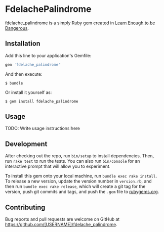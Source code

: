 # FdelachePalindrome

fdelache_palindrome is a simply Ruby gem created in [Learn Enough to be Dangerous](https://www.learnenough.com/ruby-tutorial/).

## Installation

Add this line to your application's Gemfile:

```ruby
gem 'fdelache_palindrome'
```

And then execute:

    $ bundle

Or install it yourself as:

    $ gem install fdelache_palindrome

## Usage

TODO: Write usage instructions here

## Development

After checking out the repo, run `bin/setup` to install dependencies. Then, run `rake test` to run the tests. You can also run `bin/console` for an interactive prompt that will allow you to experiment.

To install this gem onto your local machine, run `bundle exec rake install`. To release a new version, update the version number in `version.rb`, and then run `bundle exec rake release`, which will create a git tag for the version, push git commits and tags, and push the `.gem` file to [rubygems.org](https://rubygems.org).

## Contributing

Bug reports and pull requests are welcome on GitHub at https://github.com/[USERNAME]/fdelache_palindrome.
